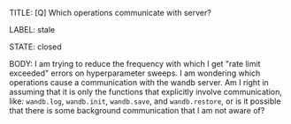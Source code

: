 TITLE:
[Q]  Which operations communicate with server?

LABEL:
stale

STATE:
closed

BODY:
I am trying to reduce the frequency with which I get "rate limit exceeded" errors on hyperparameter sweeps. I am wondering which operations cause a communication with the wandb server. Am I right in assuming that it is only the functions that explicitly involve communication, like: `wandb.log`, `wandb.init`, `wandb.save`, and `wandb.restore`, or is it possible that there is some background communication that I am not aware of?

